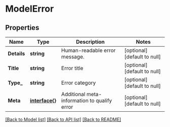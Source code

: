# ModelError

## Properties
Name | Type | Description | Notes
------------ | ------------- | ------------- | -------------
**Details** | **string** | Human-readable error message. | [optional] [default to null]
**Title** | **string** | Error title | [optional] [default to null]
**Type_** | **string** | Error category | [optional] [default to null]
**Meta** | [**interface{}**](interface{}.md) | Additional meta-information to qualify error | [optional] [default to null]

[[Back to Model list]](../README.md#documentation-for-models) [[Back to API list]](../README.md#documentation-for-api-endpoints) [[Back to README]](../README.md)


